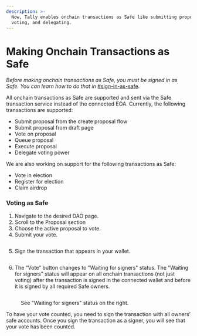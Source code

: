 ```yaml
---
description: >-
  Now, Tally enables onchain transactions as Safe like submitting proposals,
  voting, and delegating.
---
```


# Making Onchain Transactions as Safe

_Before making onchain transactions as Safe, you must be signed in as Safe. You can learn how to do that in_ [#sign-in-as-safe](../../../tally-features/navigating-the-tally-platform/getting-started.md#sign-in-as-safe "mention").

All onchain transactions as Safe are supported and sent via the Safe transaction service instead of the connected EOA. Currently, the following transactions are supported:&#x20;

* Submit proposal from the create proposal flow&#x20;
* Submit proposal from draft page&#x20;
* Vote on proposal&#x20;
* Queue proposal&#x20;
* Execute proposal&#x20;
* Delegate voting power&#x20;

We are also working on support for the following transactions as Safe:&#x20;

* Vote in election&#x20;
* Register for election&#x20;
* Claim airdrop

### Voting as Safe

1. Navigate to the desired DAO page.
2. Scroll to the Proposal section
3. Choose the active proposal to vote.
4. Submit your vote.

<figure><img src="https://lh4.googleusercontent.com/csV9QGmTgpykP0mgKglIc0bpy89Dp9ZOkP3nJNmIcd03Q0JY-uxX3BfKBFpPJp0uPgGH8to_zi9xbLwWDan2PwgSI241uXUjaiTcAx2wbBgkJYUFSjB3Is3muKW-P0wnReL1FodrBQhln8F1AgFdJfE" alt=""><figcaption></figcaption></figure>

5. Sign the transaction that appears in your wallet.

<figure><img src="https://lh4.googleusercontent.com/CpZDf6DMj7WLlZTV9JFWKJsAFMi6mkqZPq1GwNoEnTDWGOhPmAXyNTafB4_UxcDjj23YyLleopcFh-x66ARlHiZkv691h5LNoGKvtuE6iQkoZBYE-11iqcIj7fp-tQNZH0t63Rd-4QGhlWErFpsL2vo" alt=""><figcaption></figcaption></figure>

6. The “Vote”  button changes to "Waiting for signers" status. The "Waiting for signers" status will appear on all onchain transactions (not just voting) after the transaction is signed in the connected wallet and before it is signed by all required Safe owners.

<figure><img src="https://lh4.googleusercontent.com/T3oCunk2wurPhH3PZov4ReLs76_MyeeU7aNJYILTirrB4XhL4IyjvvGIGJzpkdqzTLyxVOvq30nPsFBLNB4Ck8XIsKbflMU3UZ9hkL6ms5AYvwsnOlBuUhmgcLpHrm6U-Aa13-B-EnTPEQjCcPssSy0" alt=""><figcaption><p>See "Waiting for signers" status on the right.</p></figcaption></figure>

To have your vote counted, you need to sign the transaction with all owners' safe accounts. Once you sign the transaction as a signer, you will see that your vote has been counted.
